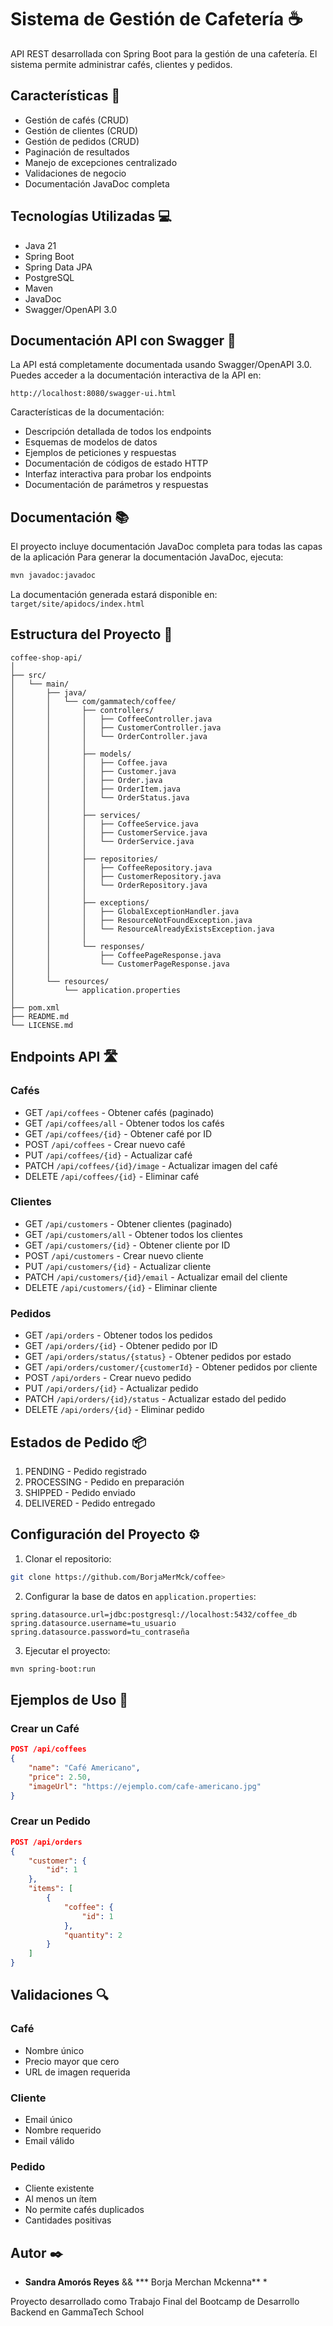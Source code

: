 # Sistema de Gestión de Cafetería ☕

API REST desarrollada con Spring Boot para la gestión de una cafetería. El sistema permite administrar cafés, clientes y pedidos.

## Características 🚀

- Gestión de cafés (CRUD)
- Gestión de clientes (CRUD)
- Gestión de pedidos (CRUD)
- Paginación de resultados
- Manejo de excepciones centralizado
- Validaciones de negocio
- Documentación JavaDoc completa

## Tecnologías Utilizadas 💻

- Java 21
- Spring Boot
- Spring Data JPA
- PostgreSQL
- Maven
- JavaDoc
- Swagger/OpenAPI 3.0

## Documentación API con Swagger 📝

La API está completamente documentada usando Swagger/OpenAPI 3.0. Puedes acceder a la documentación interactiva de la API en:

```
http://localhost:8080/swagger-ui.html
```

Características de la documentación:
- Descripción detallada de todos los endpoints
- Esquemas de modelos de datos
- Ejemplos de peticiones y respuestas
- Documentación de códigos de estado HTTP
- Interfaz interactiva para probar los endpoints
- Documentación de parámetros y respuestas

## Documentación 📚

El proyecto incluye documentación JavaDoc completa para todas las capas de la aplicación
Para generar la documentación JavaDoc, ejecuta:
```bash
mvn javadoc:javadoc
```
La documentación generada estará disponible en: `target/site/apidocs/index.html`

## Estructura del Proyecto 📁

```
coffee-shop-api/
│
├── src/
│   └── main/
│       ├── java/
│       │   └── com/gammatech/coffee/
│       │       ├── controllers/
│       │       │   ├── CoffeeController.java
│       │       │   ├── CustomerController.java
│       │       │   └── OrderController.java
│       │       │
│       │       ├── models/
│       │       │   ├── Coffee.java
│       │       │   ├── Customer.java
│       │       │   ├── Order.java
│       │       │   ├── OrderItem.java
│       │       │   └── OrderStatus.java
│       │       │
│       │       ├── services/
│       │       │   ├── CoffeeService.java
│       │       │   ├── CustomerService.java
│       │       │   └── OrderService.java
│       │       │
│       │       ├── repositories/
│       │       │   ├── CoffeeRepository.java
│       │       │   ├── CustomerRepository.java
│       │       │   └── OrderRepository.java
│       │       │
│       │       ├── exceptions/
│       │       │   ├── GlobalExceptionHandler.java
│       │       │   ├── ResourceNotFoundException.java
│       │       │   └── ResourceAlreadyExistsException.java
│       │       │
│       │       └── responses/
│       │           ├── CoffeePageResponse.java
│       │           └── CustomerPageResponse.java
│       │
│       └── resources/
│           └── application.properties
│
├── pom.xml
├── README.md
└── LICENSE.md
```

## Endpoints API 🛣️

### Cafés
- GET `/api/coffees` - Obtener cafés (paginado)
- GET `/api/coffees/all` - Obtener todos los cafés
- GET `/api/coffees/{id}` - Obtener café por ID
- POST `/api/coffees` - Crear nuevo café
- PUT `/api/coffees/{id}` - Actualizar café
- PATCH `/api/coffees/{id}/image` - Actualizar imagen del café
- DELETE `/api/coffees/{id}` - Eliminar café

### Clientes
- GET `/api/customers` - Obtener clientes (paginado)
- GET `/api/customers/all` - Obtener todos los clientes
- GET `/api/customers/{id}` - Obtener cliente por ID
- POST `/api/customers` - Crear nuevo cliente
- PUT `/api/customers/{id}` - Actualizar cliente
- PATCH `/api/customers/{id}/email` - Actualizar email del cliente
- DELETE `/api/customers/{id}` - Eliminar cliente

### Pedidos
- GET `/api/orders` - Obtener todos los pedidos
- GET `/api/orders/{id}` - Obtener pedido por ID
- GET `/api/orders/status/{status}` - Obtener pedidos por estado
- GET `/api/orders/customer/{customerId}` - Obtener pedidos por cliente
- POST `/api/orders` - Crear nuevo pedido
- PUT `/api/orders/{id}` - Actualizar pedido
- PATCH `/api/orders/{id}/status` - Actualizar estado del pedido
- DELETE `/api/orders/{id}` - Eliminar pedido

## Estados de Pedido 📦

1. PENDING - Pedido registrado
2. PROCESSING - Pedido en preparación
3. SHIPPED - Pedido enviado
4. DELIVERED - Pedido entregado

## Configuración del Proyecto ⚙️

1. Clonar el repositorio:
```bash
git clone https://github.com/BorjaMerMck/coffee>
```

2. Configurar la base de datos en `application.properties`:
```properties
spring.datasource.url=jdbc:postgresql://localhost:5432/coffee_db
spring.datasource.username=tu_usuario
spring.datasource.password=tu_contraseña
```

3. Ejecutar el proyecto:
```bash
mvn spring-boot:run
```

## Ejemplos de Uso 📝

### Crear un Café
```json
POST /api/coffees
{
    "name": "Café Americano",
    "price": 2.50,
    "imageUrl": "https://ejemplo.com/cafe-americano.jpg"
}
```

### Crear un Pedido
```json
POST /api/orders
{
    "customer": {
        "id": 1
    },
    "items": [
        {
            "coffee": {
                "id": 1
            },
            "quantity": 2
        }
    ]
}
```

## Validaciones 🔍

### Café
- Nombre único
- Precio mayor que cero
- URL de imagen requerida

### Cliente
- Email único
- Nombre requerido
- Email válido

### Pedido
- Cliente existente
- Al menos un ítem
- No permite cafés duplicados
- Cantidades positivas

## Autor ✒️

* **Sandra Amorós Reyes**  && *** Borja Merchan Mckenna** *

Proyecto desarrollado como Trabajo Final del Bootcamp de Desarrollo Backend en GammaTech School



